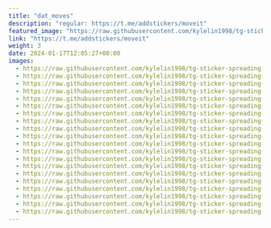 ```yaml
---
title: "dat_moves"
description: "regular: https://t.me/addstickers/moveit"
featured_image: "https://raw.githubusercontent.com/kylelin1998/tg-sticker-spreading-worldwide-images/main/img/b8e3c576-b911-45c4-86c7-8974e1f557d7.jpg"
link: "https://t.me/addstickers/moveit"
weight: 3
date: 2024-01-17T12:05:27+08:00
images:
  - https://raw.githubusercontent.com/kylelin1998/tg-sticker-spreading-worldwide-images/main/img/b8e3c576-b911-45c4-86c7-8974e1f557d7.jpg
  - https://raw.githubusercontent.com/kylelin1998/tg-sticker-spreading-worldwide-images/main/img/a219e9a3-a2af-4dc7-9658-ce90ce9ba184.jpg
  - https://raw.githubusercontent.com/kylelin1998/tg-sticker-spreading-worldwide-images/main/img/17edef2d-cf39-416e-97b3-372da8270d9e.jpg
  - https://raw.githubusercontent.com/kylelin1998/tg-sticker-spreading-worldwide-images/main/img/9811b867-93a2-44ed-a79c-a95a1d72133b.jpg
  - https://raw.githubusercontent.com/kylelin1998/tg-sticker-spreading-worldwide-images/main/img/7b459eb9-a20c-4471-be68-5a8908a33ba2.jpg
  - https://raw.githubusercontent.com/kylelin1998/tg-sticker-spreading-worldwide-images/main/img/e874544c-2188-464e-bc93-63ac023dcb7e.jpg
  - https://raw.githubusercontent.com/kylelin1998/tg-sticker-spreading-worldwide-images/main/img/ac0d1755-12cd-4552-8fef-5afc382b7a8c.jpg
  - https://raw.githubusercontent.com/kylelin1998/tg-sticker-spreading-worldwide-images/main/img/9554a789-87fc-46a4-b16f-3e0b7d47cef5.jpg
  - https://raw.githubusercontent.com/kylelin1998/tg-sticker-spreading-worldwide-images/main/img/f56c46f7-2ccf-43a3-b272-4f689292b137.jpg
  - https://raw.githubusercontent.com/kylelin1998/tg-sticker-spreading-worldwide-images/main/img/5806dc42-baef-4962-882a-d2bbbe0f4a76.jpg
  - https://raw.githubusercontent.com/kylelin1998/tg-sticker-spreading-worldwide-images/main/img/d0924c08-5fb6-4f0e-93f2-ab25a4b7371f.jpg
  - https://raw.githubusercontent.com/kylelin1998/tg-sticker-spreading-worldwide-images/main/img/4400bf5c-5f00-4e60-a58a-50d9c46ee018.jpg
  - https://raw.githubusercontent.com/kylelin1998/tg-sticker-spreading-worldwide-images/main/img/a5727d9d-a499-4d4d-9bde-572ba692e8d4.jpg
  - https://raw.githubusercontent.com/kylelin1998/tg-sticker-spreading-worldwide-images/main/img/a4951286-38fa-4e6e-9cdf-e9c5dede51df.jpg
  - https://raw.githubusercontent.com/kylelin1998/tg-sticker-spreading-worldwide-images/main/img/da818470-05e6-46dc-b593-52f55c0d9532.jpg
  - https://raw.githubusercontent.com/kylelin1998/tg-sticker-spreading-worldwide-images/main/img/8f1f3873-0590-4a38-8b28-cc6704a3c555.jpg
  - https://raw.githubusercontent.com/kylelin1998/tg-sticker-spreading-worldwide-images/main/img/bbb4cb8c-1f5c-451c-9ff4-4e3f353ca57c.jpg
  - https://raw.githubusercontent.com/kylelin1998/tg-sticker-spreading-worldwide-images/main/img/a482aa28-547f-45fe-bb90-2f468ce9d188.jpg
  - https://raw.githubusercontent.com/kylelin1998/tg-sticker-spreading-worldwide-images/main/img/71b97f24-c2f4-4f51-acdc-41d29d1863ae.jpg
  - https://raw.githubusercontent.com/kylelin1998/tg-sticker-spreading-worldwide-images/main/img/a74fcfa4-69c1-4175-bf73-1efe699fe7b2.jpg
---
```

